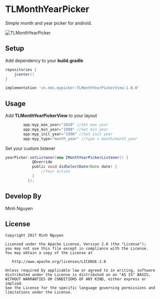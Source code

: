 # TLMonthYearPicker
Simple month and year picker for android.

![TLMonthYearPicker](https://github.com/minhnn2607/TLMonthYearPicker/blob/master/20190115_163411.gif)

## Setup
Add dependency to your __build.gradle__

```groovy		
repositories {
    jcenter()
}
```	
```groovy		
implementation 'vn.nms.mypicker:TLMonthYearPickerView:1.0.0'
```	
## Usage
Add __TLMonthYearPickerView__ to your layout

```groovy	
        app:myp_max_year="2020" //Set max year
        app:myp_min_year="1980" //Set min year
        app:myp_init_year="1990" //Set init year
        app:myp_type="month_year" //type = month/month_year
```

Set your custom listener
```groovy
yearPicker.setListener(new IMonthYearPickerListener() {
            @Override
            public void didSelectDate(Date date) {
                //Your action
            }
          });
```
## Develop By
Minh Nguyen
        
## License
```
Copyright 2017 Minh Nguyen

Licensed under the Apache License, Version 2.0 (the "License");
you may not use this file except in compliance with the License.
You may obtain a copy of the License at

   http://www.apache.org/licenses/LICENSE-2.0

Unless required by applicable law or agreed to in writing, software
distributed under the License is distributed on an "AS IS" BASIS,
WITHOUT WARRANTIES OR CONDITIONS OF ANY KIND, either express or implied.
See the License for the specific language governing permissions and
limitations under the License.

          
        
